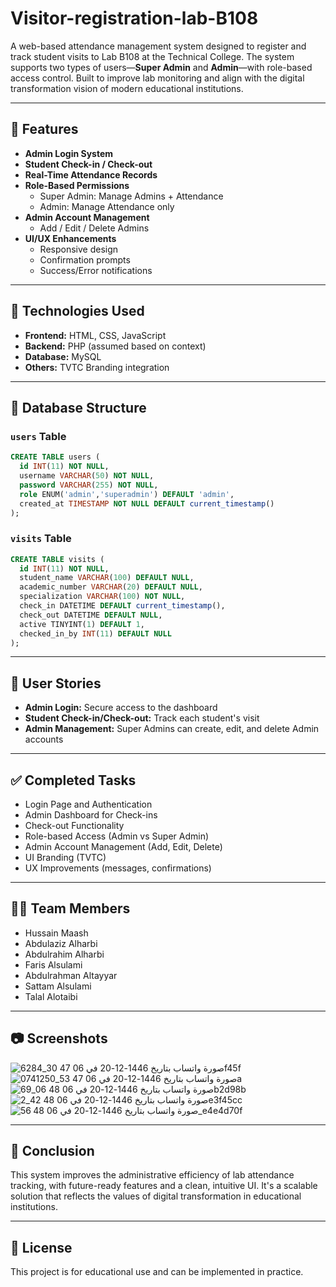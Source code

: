 # Visitor-registration-lab-B108

A web-based attendance management system designed to register and track student visits to Lab B108 at the Technical College. The system supports two types of users—**Super Admin** and **Admin**—with role-based access control. Built to improve lab monitoring and align with the digital transformation vision of modern educational institutions.

---

## 📌 Features

- **Admin Login System**
- **Student Check-in / Check-out**
- **Real-Time Attendance Records**
- **Role-Based Permissions**
  - Super Admin: Manage Admins + Attendance
  - Admin: Manage Attendance only
- **Admin Account Management**
  - Add / Edit / Delete Admins
- **UI/UX Enhancements**
  - Responsive design
  - Confirmation prompts
  - Success/Error notifications

---

## 💽 Technologies Used

- **Frontend:** HTML, CSS, JavaScript
- **Backend:** PHP (assumed based on context)
- **Database:** MySQL
- **Others:** TVTC Branding integration

---

## 🧩 Database Structure

### `users` Table

```sql
CREATE TABLE users (
  id INT(11) NOT NULL,
  username VARCHAR(50) NOT NULL,
  password VARCHAR(255) NOT NULL,
  role ENUM('admin','superadmin') DEFAULT 'admin',
  created_at TIMESTAMP NOT NULL DEFAULT current_timestamp()
);
````

### `visits` Table

```sql
CREATE TABLE visits (
  id INT(11) NOT NULL,
  student_name VARCHAR(100) DEFAULT NULL,
  academic_number VARCHAR(20) DEFAULT NULL,
  specialization VARCHAR(100) NOT NULL,
  check_in DATETIME DEFAULT current_timestamp(),
  check_out DATETIME DEFAULT NULL,
  active TINYINT(1) DEFAULT 1,
  checked_in_by INT(11) DEFAULT NULL
);
```

---

## 🧪 User Stories

* **Admin Login:** Secure access to the dashboard
* **Student Check-in/Check-out:** Track each student's visit
* **Admin Management:** Super Admins can create, edit, and delete Admin accounts

---

## ✅ Completed Tasks

* Login Page and Authentication
* Admin Dashboard for Check-ins
* Check-out Functionality
* Role-based Access (Admin vs Super Admin)
* Admin Account Management (Add, Edit, Delete)
* UI Branding (TVTC)
* UX Improvements (messages, confirmations)

---

## 👨‍💻 Team Members

* Hussain Maash
* Abdulaziz Alharbi
* Abdulrahim Alharbi
* Faris Alsulami
* Abdulrahman Altayyar
* Sattam Alsulami
* Talal Alotaibi

---

## 📷 Screenshots

![صورة واتساب بتاريخ 1446-12-20 في 06 47 30_6284f45f](https://github.com/user-attachments/assets/234d5cb3-9300-450a-bdf6-14e5126dfa92)
![صورة واتساب بتاريخ 1446-12-20 في 06 47 53_0741250a](https://github.com/user-attachments/assets/38bb20a4-7e07-41dd-ba4d-23fb704bb3d4)
![صورة واتساب بتاريخ 1446-12-20 في 06 48 06_69b2d98b](https://github.com/user-attachments/assets/212e4dd9-079f-4009-8bcb-351f0b21905d)
![صورة واتساب بتاريخ 1446-12-20 في 06 48 42_2e3f45cc](https://github.com/user-attachments/assets/4a1957f2-a60e-41f1-9181-2dbbba28b03e)
![صورة واتساب بتاريخ 1446-12-20 في 06 48 56_e4e4d70f](https://github.com/user-attachments/assets/3fa6a5b3-40a5-4c09-9211-c16076fdb836)





---

## 🏁 Conclusion

This system improves the administrative efficiency of lab attendance tracking, with future-ready features and a clean, intuitive UI. It's a scalable solution that reflects the values of digital transformation in educational institutions.

---

## 📄 License

This project is for educational use and can be implemented in practice.
